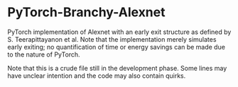 # PyTorch-Branchy-Alexnet

PyTorch implementation of Alexnet with an early exit structure as defined by S. Teerapittayanon et al. Note that the implementation merely simulates early exiting; no quantification of time or energy savings can be made due to the nature of PyTorch. 

Note that this is a crude file still in the development phase. Some lines may have unclear intention and the code may also contain quirks. 
